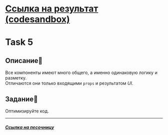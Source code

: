 # <a href="https://codesandbox.io/s/task-5-forked-jkd3br?file=/src/taskComponents.jsx">Ссылка на результат (codesandbox)</a>

# Task 5

## Описание📌

Все компоненты имеют много общего, а именно одинаковую логику и разметку.    
Отличаются они только входящими `props` и результатом *UI*.     

## Задание📝

Оптимизируйте код.

***

##### [Ссылка на песочницу](https://codesandbox.io/s/task-5-yjbqn4?file=/src/taskComponents.jsx)
